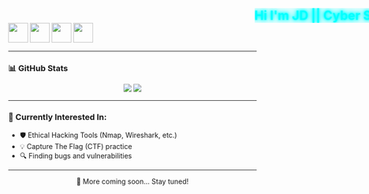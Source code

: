 <div class="scrolling-glow">
  Hi I'm JD || Cyber Security Student || Learning Full Stack Development || Exploring Linux Commands & Ethical Hacking
</div>

<style>
.scrolling-glow {
  font-size: 1.8em;
  font-weight: bold;
  white-space: nowrap;
  overflow: hidden;
  box-sizing: border-box;
  color: #00ffff;
  text-shadow: 0 0 5px #00ffff, 0 0 10px #00ffff, 0 0 20px #00ffff, 0 0 40px #00ffff;
  animation: scrollText 15s linear infinite, glowFade 2s ease-in-out infinite alternate;
}

/* Scroll from right to left */
@keyframes scrollText {
  0% {
    transform: translateX(100%);
  }
  100% {
    transform: translateX(-100%);
  }
}

/* Glow Fade Animation */
@keyframes glowFade {
  0% {
    text-shadow: 0 0 5px #00ffff, 0 0 10px #00ffff, 0 0 20px #00ffff, 0 0 40px #00ffff;
    opacity: 1;
  }
  50% {
    text-shadow: 0 0 10px #00ffff, 0 0 20px #00ffff, 0 0 40px #00ffff, 0 0 80px #00ffff;
    opacity: 0.7;
  }
  100% {
    text-shadow: 0 0 5px #00ffff, 0 0 10px #00ffff, 0 0 20px #00ffff, 0 0 40px #00ffff;
    opacity: 1;
  }
}
</style>  <img src="https://cdn.jsdelivr.net/gh/devicons/devicon/icons/css3/css3-original.svg" width="40" />
  <img src="https://cdn.jsdelivr.net/gh/devicons/devicon/icons/python/python-original.svg" width="40" />
  <img src="https://cdn.jsdelivr.net/gh/devicons/devicon/icons/linux/linux-original.svg" width="40" />
  <img src="https://cdn.jsdelivr.net/gh/devicons/devicon/icons/bash/bash-original.svg" width="40" />
</p>

---

### 📊 GitHub Stats

<p align="center">
  <img src="https://github-readme-stats.vercel.app/api?username=itzmejd007&show_icons=true&theme=tokyonight" />
  <img src="https://github-readme-stats.vercel.app/api/top-langs/?username=itzmejd007&layout=compact&theme=tokyonight" />
</p>

---

### 🔐 Currently Interested In:
- 🛡️ Ethical Hacking Tools (Nmap, Wireshark, etc.)
- 💡 Capture The Flag (CTF) practice
- 🔍 Finding bugs and vulnerabilities

---

<p align="center">💬 More coming soon... Stay tuned!</p>
